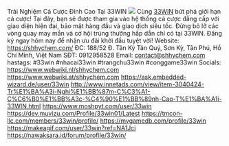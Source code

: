 Trải Nghiệm Cá Cược Đỉnh Cao Tại 33WIN
![](https://doc.adminforge.de/uploads/5ba06576-beb2-4583-834c-04e9215798fa.jpg)
Cùng [33WIN](https://shhychem.com/) bứt phá giới hạn cá cược! Tại đây, bạn sẽ được tham gia vào hệ thống cá cược đẳng cấp với giao diện hiện đại, bảo mật hàng đầu và giao dịch siêu tốc. Đừng bỏ lỡ các vòng quay may mắn và cơ hội trúng thưởng hấp dẫn chỉ có tại 33WIN. Đăng ký ngay hôm nay để nhận ưu đãi khởi đầu tuyệt vời!
Website: https://shhychem.com/ 
ĐC:        188/52 Đ. Tân Kỳ Tân Quý, Sơn Kỳ, Tân Phú, Hồ Chí Minh, Việt Nam
SĐT:      0912958528
Email:    contact@shhychem.com
hastags: #33win #nhacai33win #trangchu33win #conggame33win
Socials:
https://www.webwiki.nl/shhychem.com
https://www.webwiki.at/shhychem.com
https://ask.embedded-wizard.de/user/33win
http://www.innetads.com/view/item-3040424-Tr%E1%BA%A3i-Nghi%E1%BB%87m-C%C3%A1-C%C6%B0%E1%BB%A3c-%C4%90%E1%BB%89nh-Cao-T%E1%BA%A1i-33WIN.html
https://www.moshpyt.com/user/33win
https://dev.muvizu.com/Profile/33win01/Latest
https://tmcon-llc.com/members/33win/profile/
https://mygamedb.com/profile/33win
https://makeagif.com/user/33win?ref=NA1Jci
https://nawaksara.id/forum/profile/33win/